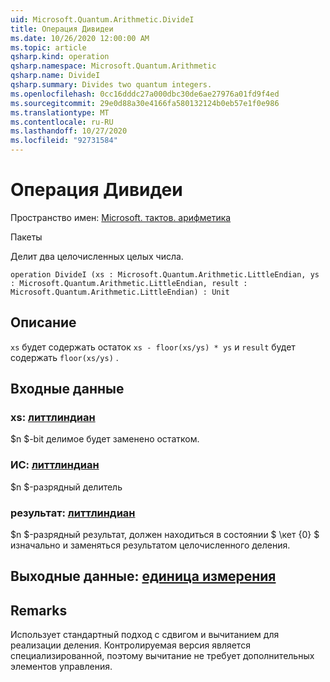 ```yaml
---
uid: Microsoft.Quantum.Arithmetic.DivideI
title: Операция Дивидеи
ms.date: 10/26/2020 12:00:00 AM
ms.topic: article
qsharp.kind: operation
qsharp.namespace: Microsoft.Quantum.Arithmetic
qsharp.name: DivideI
qsharp.summary: Divides two quantum integers.
ms.openlocfilehash: 0cc16dddc27a000dbc30de6ae27976a01fd9f4ed
ms.sourcegitcommit: 29e0d88a30e4166fa580132124b0eb57e1f0e986
ms.translationtype: MT
ms.contentlocale: ru-RU
ms.lasthandoff: 10/27/2020
ms.locfileid: "92731584"
---
```

# <a name="dividei-operation"></a>Операция Дивидеи

Пространство имен: [Microsoft. тактов. арифметика](xref:Microsoft.Quantum.Arithmetic)

Пакеты [](https://nuget.org/packages/)


Делит два целочисленных целых числа.

```qsharp
operation DivideI (xs : Microsoft.Quantum.Arithmetic.LittleEndian, ys : Microsoft.Quantum.Arithmetic.LittleEndian, result : Microsoft.Quantum.Arithmetic.LittleEndian) : Unit
```


## <a name="description"></a>Описание

`xs` будет содержать остаток `xs - floor(xs/ys) * ys` и `result` будет содержать `floor(xs/ys)` .

## <a name="input"></a>Входные данные

### <a name="xs--littleendian"></a>xs: [литтлиндиан](xref:Microsoft.Quantum.Arithmetic.LittleEndian)

$n $-bit делимое будет заменено остатком.


### <a name="ys--littleendian"></a>ИС: [литтлиндиан](xref:Microsoft.Quantum.Arithmetic.LittleEndian)

$n $-разрядный делитель


### <a name="result--littleendian"></a>результат: [литтлиндиан](xref:Microsoft.Quantum.Arithmetic.LittleEndian)

$n $-разрядный результат, должен находиться в состоянии $ \кет {0} $ изначально и заменяться результатом целочисленного деления.



## <a name="output--unit"></a>Выходные данные: [единица измерения](xref:microsoft.quantum.lang-ref.unit)



## <a name="remarks"></a>Remarks

Использует стандартный подход с сдвигом и вычитанием для реализации деления.
Контролируемая версия является специализированной, поэтому вычитание не требует дополнительных элементов управления.